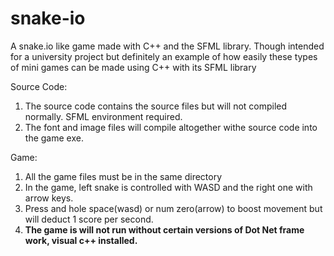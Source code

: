 # snake-io
A snake.io like game made with C++ and the SFML library. Though intended for a university project but definitely an example of how easily these types of mini games can be made using C++ with its SFML library


Source Code:
1. The source code contains the source files but will not compiled normally. SFML environment required.
2. The font and image files will compile altogether withe source code into the game exe.

Game:
1. All the game files must be in the same directory
2. In the game, left snake is controlled with WASD and the right one with arrow keys.
3. Press and hole space(wasd) or num zero(arrow) to boost movement but will deduct 1 score per second.
4. **The game is will not run without certain versions of Dot Net frame work, visual c++ installed.**
